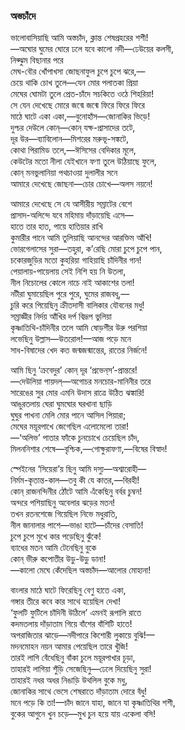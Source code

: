 ### অস্তচাঁদে

ভালোবাসিয়াছি আমি অস্তচাঁদ, ক্লান্ত শেষপ্রহরের শশী!  
—অঘোর ঘুমের ঘোরে ঢলে যবে কালো নদী—ঢেউয়ের কলসী,  
নিঝ্ঝুম বিছানার পরে  
মেঘ-বৌর খোঁপাখসা জোছনাফুল চুপে চুপে ঝরে,—  
চেয়ে থাকি চোখ তুলে—যেন মোর পলাতকা প্রিয়া  
মেঘের ঘোমটা তুলে প্রেত-চাঁদে সচকিতে ওঠে শিহরিয়া!  
সে যেন দেখেছে মোরে জন্মে জন্মে ফিরে ফিরে ফিরে  
মাঠে ঘাটে একা একা,—বুনোহাঁস—জোনাকির ভিড়ে!  
দুশ্চর দেউলে কোন্—কোন্ যক্ষ-প্রাসাদের তটে,  
দূর উর—ব্যাবিলোন—মিশরের মরুভূ-সঙ্কটে,  
কোথা পিরামিড তলে,—ঈসিসের বেদিকার মূলে,  
কেউটের মতো নীলা যেইখানে ফণা তুলে উঠিয়াছে ফুলে,  
কোন্ মনভুলানিয়া পথচাওয়া দুলালীর সনে  
আমারে দেখেছে জোছনা—চোর চোখে—অলস নয়নে!  

আমারে দেখেছে সে যে আসীরীয় সম্রাটের বেশে  
প্রাসাদ-অলিন্দে যবে মহিমায় দাঁড়ায়েছি এসে—  
হাতে তার হাত, পায়ে হাতিয়ার রাখি  
কুমারীর পানে আমি তুলিয়াছি আনন্দের আরক্তিম আঁখি!  
ভোরগেলাসের সুরা—তহুরা, ক’রেছি মোরা চুপে চুপে পান,  
চকোরজুড়ির মতো কুহরিয়া গাহিয়াছি চাঁদিনীর গান!  
পেয়ালায়-পায়েলায় সেই নিশি হয় নি উতলা,  
নীল নিচোলের কোলে নাচে নাই আকাশের তলা!  
নটীরা ঘুমায়েছিল পুরে পুরে, ঘুমের রাজবধূ,—  
চুরি করে পিয়েছিনু ক্রীতদাসী বালিকার যৌবনের মধু!  
সম্রাজ্ঞীর নির্দয় আঁখির দর্প বিদ্রূপ ভুলিয়া  
কৃষ্ণাতিথি-চাঁদিনীর তলে আমি ষোড়শীর উরু পরশিয়া  
লভেছিনু উল্লাস—উতরোল!—আজ পড়ে মনে  
সাধ-বিষাদের খেদ কত জন্মজন্মান্তের, রাতের নির্জনে!  

আমি ছিনু ‘ক্রবেদুর’ কোন্ দূর ‘প্রভেন্‌স’-প্রান্তরে!  
—দেউলিয়া পায়দল্—অগোচর মনচোর-মানিনীর তরে  
সারেঙের সুর মোর এমনি উদাস রাত্রে উঠিত ঝঙ্কারি!  
আঙুরতলায় ঘেরা ঘুমঘোর ঘরখানা ছাড়ি  
ঘুঘুর পাখনা মেলি মোর পানে আসিল পিয়ারা;  
মেঘের ময়ূরপাখে জেগেছিল এলোমেলো তারা!  
—‘অলিভ’ পাতার ফাঁকে চুনচোখে চেয়েছিল চাঁদ,  
মিলননিশার শেষে—বৃশ্চিক,—গোক্ষুরাফণা,—বিষের বিস্বাদ!  

স্পেইনের ‘সিয়েরা’য় ছিনু আমি দস্যু—অশ্বারোহী—  
নির্মম-কৃতান্ত-কাল—তবু কী যে কাতর,—বিরহী!  
কোন্ রাজনন্দিনীর ঠোঁটে আমি এঁকেছিনু বর্বর চুম্বন!  
অন্দরে পশিয়াছিনু অবেলার ঝড়ের মতন!  
তখন রতনশেজে গিয়েছিল নিভে মধুরাতি,  
নীল জানালার পাশে—ভাঙা হাটে—চাঁদের বেসাতি!  
চুপে চুপে মুখে কার পড়েছিনু ঝুঁকে!  
ব্যাধের মতন আমি টেনেছিনু বুকে  
কোন্ ভীরু কপোতীর উড়ু-উড়ু ডানা!  
—কালো মেঘে কেঁদেছিল অস্তচাঁদ—আলোর মোহানা!  

বাংলার মাঠে ঘাটে ফিরেছিনু বেণু হাতে একা,  
গঙ্গার তীরে কবে কার সাথে হয়েছিল দেখা!  
‘ফুলটি ফুটিলে চাঁদিনী উঠিলে’ এমনই রূপালি রাতে  
কদমতলায় দাঁড়াতাম গিয়ে বাঁশের বাঁশিটি হাতে!  
অপরাজিতার ঝাড়ে—নদীপারে কিশোরী লুকায়ে বুঝি!—  
মদনমোহন নয়ন আমার পেয়েছিল তারে খুঁজি!  
তারই লাগি বেঁধেছিনু বাঁকা চুলে ময়ূরপাখার চূড়া,  
তাহারই লাগিয়া শুঁড়ি সেজেছিনু—ঢেলে দিয়েছিনু সুরা!  
তাহারই নধর অধর নিঙাড়ি উথলিল বুকে মধু,  
জোনাকির সাথে ভেসে শেষরাতে দাঁড়াতাম দোরে বঁধু!  
মনে পড়ে কি তা!—চাঁদ জানে যাহা, জানে যা কৃষ্ণাতিথির শশী,  
বুকের আগুনে খুন চড়ে—মুখ চুন হয়ে যায় একেলা বসি!  
